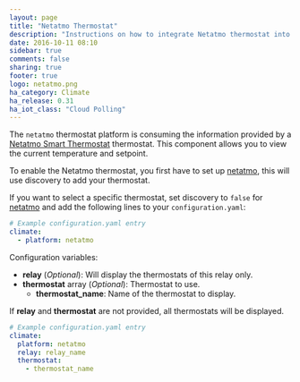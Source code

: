 ```yaml
---
layout: page
title: "Netatmo Thermostat"
description: "Instructions on how to integrate Netatmo thermostat into Home Assistant."
date: 2016-10-11 08:10
sidebar: true
comments: false
sharing: true
footer: true
logo: netatmo.png
ha_category: Climate
ha_release: 0.31
ha_iot_class: "Cloud Polling"
---
```



The `netatmo` thermostat platform is consuming the information provided by a [Netatmo Smart Thermostat](https://www.netatmo.com/product/energy/thermostat) thermostat. This component allows you to view the current temperature and setpoint.

To enable the Netatmo thermostat, you first have to set up [netatmo](/components/netatmo/), this will use discovery to add your thermostat.

If you want to select a specific thermostat, set discovery to `false` for [netatmo](/components/netatmo/) and add the following lines to your `configuration.yaml`:

```yaml
# Example configuration.yaml entry
climate:
  - platform: netatmo
```

Configuration variables:

- **relay** (*Optional*): Will display the thermostats of this relay only.
- **thermostat** array (*Optional*): Thermostat to use.
  - **thermostat_name**: Name of the thermostat to display.

If **relay** and **thermostat** are not provided, all thermostats will be displayed.

```yaml
# Example configuration.yaml entry
climate:
  platform: netatmo
  relay: relay_name
  thermostat:
    - thermostat_name
```
